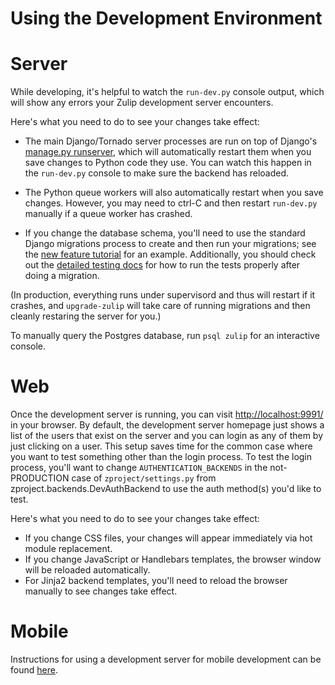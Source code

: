 Using the Development Environment
=================================

# Server

While developing, it's helpful to watch the `run-dev.py` console
output, which will show any errors your Zulip development server
encounters.

Here's what you need to do to see your changes take effect:

* The main Django/Tornado server processes are run on top of Django's
[manage.py runserver][django-runserver], which will automatically
restart them when you save changes to Python code they use.  You can
watch this happen in the `run-dev.py` console to make sure the backend
has reloaded.

* The Python queue workers will also automatically restart when you
save changes.  However, you may need to ctrl-C and then restart
`run-dev.py` manually if a queue worker has crashed.

* If you change the database schema, you'll need to use the standard
Django migrations process to create and then run your migrations; see
the [new feature tutorial][new-feature-tutorial] for an example.
Additionally, you should check out the [detailed testing
docs][testing-docs] for how to run the tests properly after doing a
migration.

(In production, everything runs under supervisord and thus will
restart if it crashes, and `upgrade-zulip` will take care of running
migrations and then cleanly restaring the server for you.)

To manually query the Postgres database, run `psql zulip` for an
interactive console.

# Web

Once the development server is running, you can visit
<http://localhost:9991/> in your browser.  By default, the development
server homepage just shows a list of the users that exist on the
server and you can login as any of them by just clicking on a user.
This setup saves time for the common case where you want to test
something other than the login process. To test the login process,
you'll want to change `AUTHENTICATION_BACKENDS` in the not-PRODUCTION
case of `zproject/settings.py` from zproject.backends.DevAuthBackend
to use the auth method(s) you'd like to test.

Here's what you need to do to see your changes take effect:

* If you change CSS files, your changes will appear immediately via hot module
replacement.
* If you change JavaScript or Handlebars templates, the browser
window will be reloaded automatically.
* For Jinja2 backend templates, you'll need to reload the browser manually
to see changes take effect.

# Mobile

Instructions for using a development server for mobile development can
be found [here][mobile-dev-server].

[django-runserver]: https://docs.djangoproject.com/en/1.8/ref/django-admin/#runserver-port-or-address-port
[new-feature-tutorial]: ../tutorials/new-feature-tutorial.md
[testing-docs]: ../testing/testing.md
[mobile-dev-server]: https://github.com/zulip/zulip-mobile/blob/master/docs/howto/dev-server.md#using-a-dev-version-of-the-server
